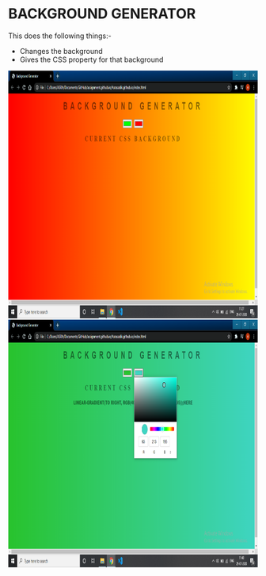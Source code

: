# BACKGROUND GENERATOR

This does the following things:-
* Changes the background
*  Gives the CSS property for that background


<img src="https://github.com/Asrasadik/Asrasadik.github.io/blob/master/images/Screenshot%20(583).png" height=500>

<img src="https://github.com/Asrasadik/Asrasadik.github.io/blob/master/images/Screenshot%20(585).png" height=500>

